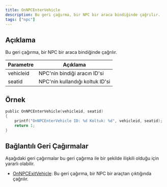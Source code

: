 ```yaml
---
title: OnNPCEnterVehicle
description: Bu geri çağırma, bir NPC bir araca bindiğinde çağrılır.
tags: ["npc"]
---
```


## Açıklama

Bu geri çağırma, bir NPC bir araca bindiğinde çağrılır.

| Parametre         | Açıklama                                             |
| ------------ | ---------------------------------------------------- |
| vehicleid    | NPC'nin bindiği aracın ID'si                         |
| seatid       | NPC'nin kullandığı koltuk ID'si                      |

## Örnek

```c
public OnNPCEnterVehicle(vehicleid, seatid)
{
    printf("OnNPCEnterVehicle ID: %d Koltuk: %d", vehicleid, seatid);
    return 1;
}
```

## Bağlantılı Geri Çağırmalar

Aşağıdaki geri çağırmalar bu geri çağırma ile bir şekilde ilişkili olduğu için yararlı olabilir.

- [OnNPCExitVehicle](OnNPCExitVehicle): Bu geri çağırma, bir NPC bir araçtan çıktığında çağrılır.
